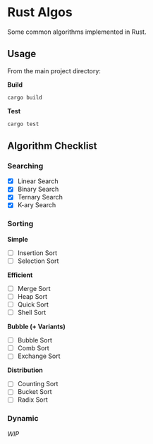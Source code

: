 # Rust Algos
Some common algorithms implemented in Rust.

## Usage

From the main project directory:

**Build**
```sh
cargo build
```

**Test**
``` sh
cargo test
```

## Algorithm Checklist

### Searching

- [x] Linear Search
- [x] Binary Search
- [x] Ternary Search
- [x] K-ary Search

### Sorting

**Simple**
- [ ] Insertion Sort
- [ ] Selection Sort

**Efficient**
- [ ] Merge Sort
- [ ] Heap Sort
- [ ] Quick Sort
- [ ] Shell Sort

**Bubble (+ Variants)**
- [ ] Bubble Sort
- [ ] Comb Sort
- [ ] Exchange Sort

**Distribution**
- [ ] Counting Sort
- [ ] Bucket Sort
- [ ] Radix Sort

### Dynamic

*WIP*
